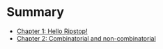 # Summary

- [Chapter 1: Hello Ripstop!](./chapter_1.md)
- [Chapter 2: Combinatorial and non-combinatorial](./chapter_2.md)
